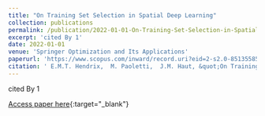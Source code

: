 ```yaml
---
title: "On Training Set Selection in Spatial Deep Learning"
collection: publications
permalink: /publication/2022-01-01-On-Training-Set-Selection-in-Spatial-Deep-Learning
excerpt: 'cited By 1'
date: 2022-01-01
venue: 'Springer Optimization and Its Applications'
paperurl: 'https://www.scopus.com/inward/record.uri?eid=2-s2.0-85135585126&doi=10.1007%2f978-3-031-00832-0_9&partnerID=40&md5=d5d06acb535b36172de5de060aed2dd3'
citation: ' E.M.T. Hendrix,  M. Paoletti,  J.M. Haut, &quot;On Training Set Selection in Spatial Deep Learning.&quot; Springer Optimization and Its Applications, 2022.'
---
```

cited By 1

[Access paper here](https://www.scopus.com/inward/record.uri?eid=2-s2.0-85135585126&doi=10.1007%2f978-3-031-00832-0_9&partnerID=40&md5=d5d06acb535b36172de5de060aed2dd3){:target="_blank"}
